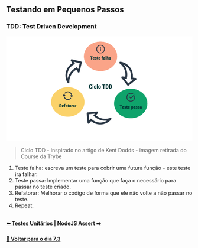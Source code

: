 ## Testando em Pequenos Passos

### TDD: Test Driven Development

![Diagrama do TDD](diagramatdd.png)
> Ciclo TDD - inspirado no artigo de Kent Dodds - imagem retirada do Course da Trybe

1) Teste falha: escreva um teste para cobrir uma futura função - este teste irá falhar.
2) Teste passa: Implementar uma função que faça o necessário para passar no teste criado.
3) Refatorar: Melhorar o código de forma que ele não volte a não passar no teste.
4) Repeat.

##

#### [:arrow_left: Testes Unitários](./testes-unitarios.md#testes-unitários) | [NodeJS Assert :arrow_right:](./nodejs-assert.md#nodejs-assert)

#### [:date: Voltar para o dia 7.3](../#73-javascript-es6---fluxos-de-exceção-e-objetos)
